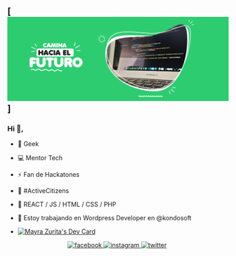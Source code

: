 
## [![Mayra header](https://github.com/mizrmx/mizrmx/blob/main/img/banner.png)]

### Hi 👋, 

- 👾  Geek 
- 💻  Mentor Tech
- ⚡️ Fan de Hackatones
- 🎯  #ActiveCitizens
- 🚀 REACT / JS / HTML / CSS / PHP 
- 🔭 Estoy trabajando en Wordpress Developer en @kondosoft 

- <a href="https://app.daily.dev/mizrmx"><img src="https://api.daily.dev/devcards/7ad882e193f64d4982e8cd495f2ef17b.png?r=uwa" width="400" alt="Mayra Zurita's Dev Card"/></a>


<p align="center">
    <a href="https://www.facebook.com/mizrmx" target="blank" style='margin-right:4px, color:#FFFFFF'>
        <img src='https://cdn.jsdelivr.net/npm/simple-icons@3.0.1/icons/facebook.svg' alt='facebook' width="30px" height="30px">
    </a>
    <a href="https://www.instagram.com/mizrmx/" target="blank" style='margin-right:4px background:#FFFFFF'>
        <img src='https://cdn.jsdelivr.net/npm/simple-icons@3.0.1/icons/instagram.svg' alt='instagram' width="30px" height="30px">
    </a>
    <a href="https://twitter.com/mizrmx" target="blank" style='margin-right:4px'>
        <img src='https://cdn.jsdelivr.net/npm/simple-icons@3.0.1/icons/twitter.svg' alt='twitter' width="30px" height="30px">
    </a>
<p>









<!--
**mizrmx/mizrmx** is a ✨ _special_ ✨ repository because its `README.md` (this file) appears on your GitHub profile.

Here are some ideas to get you started:

- 🔭 I’m currently working on ...
- 🌱 I’m currently learning ...
- 👯 I’m looking to collaborate on ...
- 🤔 I’m looking for help with ...
- 💬 Ask me about ...
- 📫 How to reach me: ...
- 😄 Pronouns: ...
- ⚡ Fun fact: ...
-->
